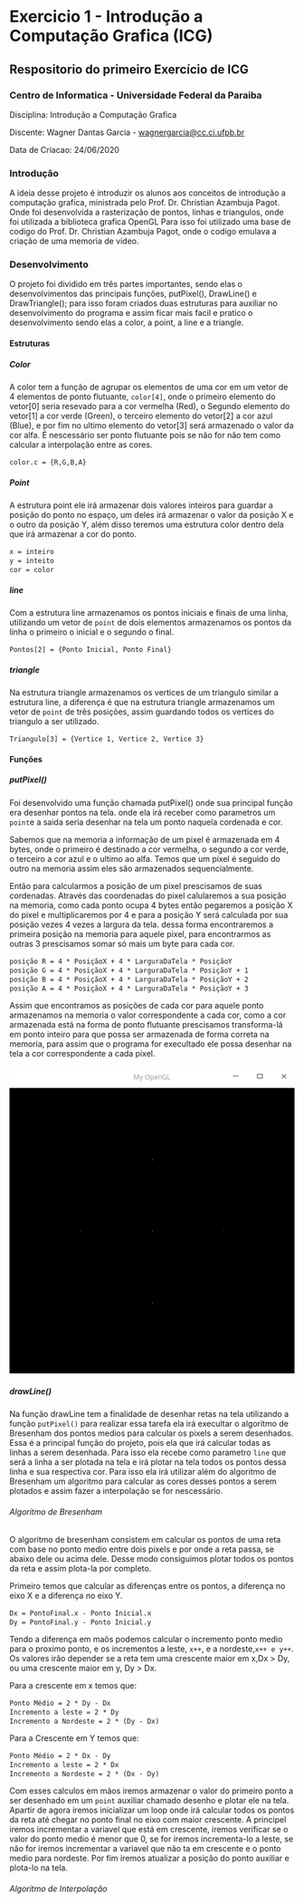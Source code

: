 # Exercicio 1 - Introdução a Computação Grafica (ICG)

## Respositorio do primeiro Exercício de ICG

### Centro de Informatica - Universidade Federal da Paraiba

 Disciplina: Introdução a Computação Grafica

 Discente: Wagner Dantas Garcia - wagnergarcia@cc.ci.ufpb.br

 Data de Criacao: 24/06/2020

### Introdução

A ideia desse projeto é introduzir os alunos aos conceitos de introdução a computação grafica, ministrada pelo Prof. Dr. Christian Azambuja Pagot. Onde foi desenvolvida a rasterização de pontos, linhas e triangulos, onde foi utilizada a biblioteca grafica OpenGL Para isso foi utilizado uma base de codigo do Prof. Dr. Christian Azambuja Pagot, onde o codigo emulava a criação de uma memoria de video.

### Desenvolvimento

  O projeto foi dividido em três partes importantes, sendo elas o desenvolvimentos das principais funções, putPixel(), DrawLine() e DrawTriangle(); para isso foram criados duas estruturas para auxiliar no desenvolvimento do programa e assim ficar mais facil e pratico o desenvolvimento sendo elas a color, a point, a line e a triangle.

#### Estruturas

##### Color

  A color tem a função de agrupar os elementos de uma cor em um vetor de 4 elementos de ponto flutuante, `color[4]`, onde o primeiro elemento do vetor[0] seria resevado para a cor vermelha (Red), o Segundo elemento do vetor[1] a cor verde (Green), o terceiro elemento do vetor[2] a cor azul (Blue), e por fim no ultimo elemento do vetor[3] será armazenado o valor da cor alfa. É nescessário ser ponto flutuante pois se não for não tem como calcular a interpolação entre as cores.

  ``` 
  color.c = {R,G,B,A}
  ```

  
##### Point

  A estrutura point ele irá armazenar dois valores inteiros para guardar a posição do ponto no espaço, um deles irá armazenar o valor da posição X e o outro da posição Y, além disso teremos uma estrutura color dentro dela que irá armazenar a cor do ponto.

``` 
x = inteiro
y = inteito
cor = color
```

##### line

Com a estrutura line armazenamos os pontos iniciais e finais de uma linha, utilizando um vetor de `point` de dois elementos armazenamos os pontos da linha o primeiro o inicial e o segundo o final.

```
Pontos[2] = {Ponto Inicial, Ponto Final}
```

##### triangle

Na estrutura triangle armazenamos os vertices de um triangulo similar a estrutura line, a diferença é que na estrutura triangle armazenamos um vetor de `point` de três posições, assim guardando todos os vertices do triangulo a ser utilizado.

```
Triangulo[3] = {Vertice 1, Vertice 2, Vertice 3}
```

#### Funções 

##### putPixel()

Foi desenvolvido uma função chamada putPixel() onde sua principal função era desenhar pontos na tela. onde ela irá receber como parametros um `point`e a saida seria desenhar na tela um ponto naquela cordenada e cor.

Sabemos que na memoria a informação de um pixel é armazenada em 4 bytes, onde o primeiro é destinado a cor vermelha, o segundo a cor verde, o terceiro a cor azul e o ultimo ao alfa. Temos que um pixel é seguido do outro na memoria assim eles são armazenados sequencialmente.

Então para calcularmos a posição de um pixel prescisamos de suas cordenadas. Através das coordenadas do pixel calularemos a sua posição na memoria, como cada ponto ocupa 4 bytes então pegaremos a posição X do pixel e multiplicaremos por 4 e para a posição Y será calculada por sua posição vezes 4 vezes a largura da tela. dessa forma encontraremos a primeira posição na memoria para aquele pixel, para encontrarmos as outras 3 prescisamos somar só mais um byte para cada cor. 
``` 
posição R = 4 * PosiçãoX + 4 * LarguraDaTela * PosiçãoY
posição G = 4 * PosiçãoX + 4 * LarguraDaTela * PosiçãoY + 1
posição B = 4 * PosiçãoX + 4 * LarguraDaTela * PosiçãoY + 2
posição A = 4 * PosiçãoX + 4 * LarguraDaTela * PosiçãoY + 3
```
Assim que encontramos as posições de cada cor para aquele ponto armazenamos na memoria o valor correspondente a cada cor, como a cor armazenada está na forma de ponto flutuante prescisamos transforma-lá em ponto inteiro para que possa ser armazenada de forma correta na memoria, para assim que o programa for execultado ele possa desenhar na tela a cor correspondente a cada pixel.

![](Imagens/Pontos.png)

##### drawLine()

Na função drawLine tem a finalidade de desenhar retas na tela utilizando a função `putPixel()` para realizar essa tarefa ela irá execultar o algoritmo de Bresenham dos pontos medios para calcular os pixels a serem desenhados. Essa é a principal função do projeto, pois ela que irá calcular todas as linhas a serem desenhada. Para isso ela recebe como parametro `line` que será a linha a ser plotada na tela e irá plotar na tela todos os pontos dessa linha e sua respectiva cor. Para isso ela irá utilizar além do algoritmo de Bresenham um algoritmo para calcular as cores desses pontos a serem plotados e assim fazer a interpolação se for nescessário. 

###### Algoritmo de Bresenham

O algoritmo de bresenham consistem em calcular os pontos de uma reta com base no ponto medio entre dois pixels e por onde a reta passa, se abaixo dele ou acima dele. Desse modo consiguimos plotar todos os pontos da reta e assim plota-la por completo. 

Primeiro temos que calcular as diferenças entre os pontos, a diferença no eixo X e a diferença no eixo Y. 

```
Dx = PontoFinal.x - Ponto Inicial.x
Dy = PontoFinal.y - Ponto Inicial.y
```

Tendo a diferença em maõs podemos calcular o incremento ponto medio para o proximo ponto, e os incrementos a leste, `x++`, e a nordeste,`x++ e y++`. Os valores irão depender se a reta tem uma crescente maior em x,Dx > Dy, ou uma crescente maior em y, Dy > Dx.

Para a crescente em x temos que:

```
Ponto Médio = 2 * Dy - Dx
Incremento a leste = 2 * Dy
Incremento a Nordeste = 2 * (Dy - Dx)
```

Para a Crescente em Y temos que:

```
Ponto Médio = 2 * Dx - Dy
Incremento a leste = 2 * Dx
Incremento a Nordeste = 2 * (Dx - Dy)
```

Com esses calculos em mãos iremos armazenar o valor do primeiro ponto a ser desenhado em um `point` auxiliar chamado desenho e plotar ele na tela. Apartir de agora iremos inicializar um loop onde irá calcular todos os pontos da reta até chegar no ponto final no eixo com maior crescente. A principel iremos incrementar a variavel que está em crescente, iremos verificar se o valor do ponto medio é menor que 0, se for iremos incrementa-lo a leste, se não for iremos incrementar a variavel que não ta em crescente e o ponto medio para nordeste. Por fim iremos atualizar a posição do ponto auxiliar e plota-lo na tela.

###### Algoritmo de Interpolação